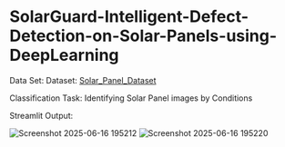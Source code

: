 # SolarGuard-Intelligent-Defect-Detection-on-Solar-Panels-using-DeepLearning

Data Set:
Dataset: [Solar_Panel_Dataset](https://drive.google.com/drive/folders/1DVsEElxvoXNDeJ90IFf1QGQcOzVCD_rX)



Classification Task: Identifying Solar Panel images by Conditions


Streamlit Output:

![Screenshot 2025-06-16 195212](https://github.com/user-attachments/assets/164eabfe-2b5e-4da4-a725-6dc784eaca33)
![Screenshot 2025-06-16 195220](https://github.com/user-attachments/assets/5efe1588-2357-4dc6-864d-435fe55fb93a)
